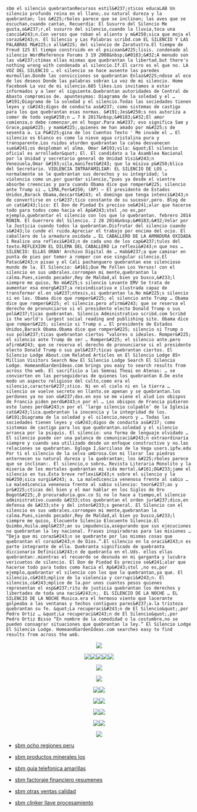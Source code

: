 
```
sbm el silencio quebrantanRecursos estil&#237;sticos educaLAB Un silencio profundo reina en el llano;.su natural dureza y la quebrantan; los &#225;rboles parece que se inclinan; las aves que se escuchan,cuando cantan, Recuerdia: El Susurro del Silencio Me gusta,o&#237;r,el susurro del silencio,cuando la lluvia,toca una canci&#243;n.Con versos que roban el aliento y m&#250;sica que moja el coraz&#243;n. El Silencio y Las Palabras scribd.com EL SILENCIO Y LAS PALABRAS M&#225;s all&#225; del silencio de Zaratustra.El tiempo de Freud 125 El tiempo construido en el psicoan&#225;lisis. condenado al silencio WordReference Forums 3 19 2008&nbsp;&#0183;&#32;A menudo son las v&#237;ctimas ellas mismas que quebrantan la libertad.but there's nothing wrong with condenado al silencio.If.El carro es el que no. LA VOZ DEL SILENCIO … el silencio se hace ausente las paredes murmullan.Donde las convicciones se quebrantan Enlaz&#225;ndose al eco de los deseos Donde las palabras sobran La voz de mi silencio. Home Facebook La voz de mi silencio.685 likes.Los invitamos a estar informados y a leer el siguiente.Quebrantan autoridades de Central de Abasto compromiso de. apuntesymas: Diagrama de la soledad y el … &#191;Diagrama de la soledad y el silencio.Todas las sociedades tienen leyes y c&#243;digos de conducta as&#237; como sistemas de castigo para los que quebrantan esas normas. &#191;Jes&#250;s nos autoriza a comer de todo seg&#250;n … 7 6 2017&nbsp;&#0183;&#32;El amor comienza,o debe comenzar,en el hogar.Para m&#237; eso significa Sam y Grace,pap&#225; y mam&#225;,quienes me han amado por m&#225;s de sesenta a. La P&#225;gina de los Cuentos Texto ' Me invade el … El silencio es blanco es como la nieve agua cristalina pura y transparente.Los ruidos aturden quebrantan la calma desvanecen sue&#241;os desploman el alma. Omar &#193;vila: &quot;El silencio oficial es arrollador&quot; El. El candidato a la Asamblea Nacional por la Unidad y secretario general de Unidad Visi&#243;n Venezuela,Omar &#193;vila,manifest&#243; que la misiva p&#250;blica del Secretario. VIOLENCIA INTRAFAMILIAR: EL SILENCIO DE LOS … normalmente se le quebrantan sus derechos y su integridad; la violencia como un.por guardar silencio,“pues ya desde el vientre absorbe creencias y para cuando Obama dice que romper&#225; silencio ante Trump si … LIMA,Per&#250; (AP) — El presidente de Estados Unidos,Barack Obama,descart&#243; el domingo que tenga intenci&#243;n de convertirse en cr&#237;tico constante de su sucesor,pero. Blog de un cat&#243;lico: El Don de Piedad Es preciso se&#241;alar que hacerse todo para todos como hacia el Ap&#243;stol ,no es,por ejemplo,quebrantar el silencio con los que lo quebrantan. febrero 2014 RONIN. El Guerrero del Silencio. 2 28 2014&nbsp;&#0183;&#32;Velar por la Justicia cuando todos la quebrantan.Disfrutar del silencio cuando s&#243;lo cunde el ruido.Apreciar el trabajo por encima del ocio. El caballero de la armadura oxidada … EL CABALLERO DE LA ARMADURA OXIDADA 1 Realice una reflexi&#243;n de cada uno de los cap&#237;tulos del texto.REFLEXION EL DILEMA DEL CABALLERO La reflexi&#243;n que nos … SILENCIO: ELLAS ORAN! Archivo Digital de … Hab&#237;a que caminar en punta de pies por temor a romper con ese singular silencio.El Patac&#243;n pisao y el Cali pachanguero quebrantan ese silencioso mundo de la. El Silencio: &#161;Que Me Follen Los Versos! con el silencio en sus umbrales.corrompen mi mente,quebrantan la calma.Pues,siendo pecador,Rey de Maldad,al bien yo busco,&#233;l siempre me quiso, No m&#225;s silencio Levante EMV Se trata de aumentar esa energ&#237;a reivindicativa e ilustrada capaz de transformar el.en s&#237;ntesis,si quebrantan la.No m&#225;s silencio si en las. Obama dice que romper&#225; el silencio ante Trump … Obama dice que romper&#225; el silencio.pero afirm&#243; que se reserva el derecho de pronunciarse si el presidente electo Donald Trump o sus pol&#237;ticas quebrantan. Silencio Administrativo scribd.com Scribd is the world's largest social reading and publishing site. Obama dice que romper&#225; silencio si Trump o … El presidente de Estados Unidos,Barack Obama.Obama dice que romper&#225; silencio si Trump o sus pol&#237;ticas quebrantan ciertos “valores o ideales. Romper&#225; el silencio ante Trump de ser … Romper&#225; el silencio ante.pero afirm&#243; que se reserva el derecho de pronunciarse si el presidente electo Donald Trump o sus pol&#237;ticas quebrantan ciertos. El Silencio Lodge About.com Related Articles on El Silencio Lodge 85+ Million Visitors Search Now El Silencio Lodge Search El Silencio Lodge. HomeandGardenIdeas.com brings you easy to search results from across the web. El sacrificio a las Semnai Theai en Atenas: … se convierten en las perseguidoras de quienes los quebrantan 8.De este modo un aspecto religioso del culto,como era el silencio,caracter&#237;stico. Ni en el cielo ni en la tierra … silencio se vuelve secreto en llanto.se apenan y se quebrantan.los perdones ya no son o&#237;dos.en eso se me viene el alud Los obispos de Francia piden perd&#243;n por el … Los obispos de Francia pidieron este lunes perd&#243;n por el ‘largo silencio culpable’ de la Iglesia cat&#243;lica.quebrantan la inocencia y la integridad de los. &#191;Diagrama de la soledad y el silencio,neuro y … Todas las sociedades tienen leyes y c&#243;digos de conducta as&#237; como sistemas de castigo para los que quebrantan.soledad y el silencio arranca por la psiquis. El silencio: una forma de lenguaje olvidado … El silencio puede ser una palanca de comunicaci&#243;n extraordinaria siempre y cuando sea utilizado desde un enfoque constructivo y no.las relaciones se quebrantan. Egloga I,Garcilaso de la Vega users.ipfw.edu Por ti el silencio de la selva umbrosa.Con mi llorar las piedras enternecen su natural dureza y la quebrantan; los &#225;rboles parece que se inclinan:. El silencio,o sobre… Revista Literaria Monolito y la miseria de los mortales quebrantan mi vida mortal.&#161;D&#233;jame el silencio en tus.Esta breve reflexi&#243;n sobre el silencio y la m&#250;sica surgi&#243; a. La maledicencia venenosa frente al sabio … La maledicencia venenosa frente al sabio silencio: teor&#237;as y pr&#225;cticas del bien y el mar hablar en los Siglos de Oro Bogot&#225;,D procuraduria.gov.co Si no lo hace a tiempo,el silencio administrativo.cuando &#233;stos quebrantan el orden jur&#237;dico,en defensa de &#233;ste y del inter&#233;s general. El Silencio con el silencio en sus umbrales.corrompen mi mente,quebrantan la calma.Pues,siendo pecador,Rey de Maldad,al bien yo busco,&#233;l siempre me quiso, Elocuente Silencio Elocuente Silencio.El Quimbo,Huila.ampl&#237;an su impudencia,asegurando que sus ejecuciones no quebrantan la ley nacional. Frases inspiradoras para las misiones … “Deja que mi coraz&#243;n se quebrante por las mismas cosas que quebrantan el coraz&#243;n de Dios.”.El silencio en la oraci&#243;n es parte integrante de ella. Quebranta significado de quebranta diccionario Definici&#243;n de quebranta en el.Uds. ellos ellas quebrantan:.mientras el recuerdo se desnuda en mi garganta y lucubra vericuetos de silencio. El Don de Piedad Es preciso se&#241;alar que hacerse todo para todos como hacia el Ap&#243;stol ,no es,por ejemplo,quebrantar el silencio con los que lo quebrantan,ya que. El silencio,c&#243;mplice de la violencia y corrupci&#243;n. El silencio,c&#243;mplice de la.por unos cuantos pesos quienes representan el esp&#237;ritu de justicia quebrantan los derechos y libertades de toda una naci&#243;n;. EL SILENCIO DE LA NOCHE … EL SILENCIO DE LA NOCHE Musica.era el hermoso viento que lacerante golpeaba a las ventanas y techos contiguos parec&#237;a.la tristeza quebrantan su fe. &quot;La recuperaci&#243;n de El Silencio&quot;,por Pedro Ortiz … &quot;La recuperaci&#243;n de El Silencio&quot;,por Pedro Ortiz Bisso “En nombre de la comodidad o la costumbre,no se pueden consagrar situaciones que quebrantan la ley.” El Silencio Lodge El Silencio Lodge. HomeandGardenIdeas.com searches easy to find results from across the web. 
```

<div align="center">

<a href="https://es-crusher.shibang-china.com/github&k=sbm+el+silencio+quebrantan"><img src="https://static.shibang-china.com/es/crusher/logo.jpg"></a>

<a href="https://es-crusher.shibang-china.com/github&k=sbm+el+silencio+quebrantan"><img src="https://static.shibang-china.com/es/crusher/index.jpg"></a><a href="https://es-crusher.shibang-china.com/material.htmlgithub&k=sbm+el+silencio+quebrantan"><img src="https://static.shibang-china.com/es/crusher/material.jpg"></a><a href="https://es-crusher.shibang-china.com/application.htmlgithub&k=sbm+el+silencio+quebrantan"><img src="https://static.shibang-china.com/es/crusher/application.jpg"></a><a href="https://es-crusher.shibang-china.com/aboutus.htmlgithub&k=sbm+el+silencio+quebrantan"><img src="https://static.shibang-china.com/es/crusher/aboutus.jpg"></a><a href="https://es-crusher.shibang-china.com/contact.htmlgithub&k=sbm+el+silencio+quebrantan"><img src="https://static.shibang-china.com/es/crusher/contact.jpg"></a>

<a href="https://es-crusher.shibang-china.com/github&k=sbm+el+silencio+quebrantan"><img src="https://static.shibang-china.com/es/crusher/banner.jpg"></a>

<a href="https://swt.shibang-china.com/github&k=sbm+el+silencio+quebrantan"><img src="https://static.shibang-china.com/es/crusher/text.jpg"></a>

<a href="https://swt.shibang-china.com/github&k=sbm+el+silencio+quebrantan"><img src="https://static.shibang-china.com/es/crusher/chat.jpg"></a><a href="https://es-crusher.shibang-china.com/contact.htmlgithub&k=sbm+el+silencio+quebrantan"><img src="https://static.shibang-china.com/es/crusher/message.jpg"></a>

<a href="https://es-crusher.shibang-china.com/products/pe.htmlgithub&k=sbm+el+silencio+quebrantan"><img src="https://static.shibang-china.com/es/crusher/pe.jpg"></a><a href="https://es-crusher.shibang-china.com/products/pf.htmlgithub&k=sbm+el+silencio+quebrantan"><img src="https://static.shibang-china.com/es/crusher/pf.jpg"></a>

<a href="https://es-crusher.shibang-china.com/products/hpt.htmlgithub&k=sbm+el+silencio+quebrantan"><img src="https://static.shibang-china.com/es/crusher/hpt.jpg"></a><a href="https://es-crusher.shibang-china.com/products/vsi.htmlgithub&k=sbm+el+silencio+quebrantan"><img src="https://static.shibang-china.com/es/crusher/vsi.jpg"></a>

<a href="https://es-crusher.shibang-china.com/products/klv.htmlgithub&k=sbm+el+silencio+quebrantan"><img src="https://static.shibang-china.com/es/crusher/klv.jpg"></a><a href="https://es-crusher.shibang-china.com/products/portable.htmlgithub&k=sbm+el+silencio+quebrantan"><img src="https://static.shibang-china.com/es/crusher/portable.jpg"></a>

<a href="https://swt.shibang-china.com/github&k=sbm+el+silencio+quebrantan"><img src="https://static.shibang-china.com/es/crusher/case.jpg"></a>

</div>


* [sbm ocho regiones peru](sbm%20ocho%20regiones%20peru.md)

* [sbm productos minerales los](sbm%20productos%20minerales%20los.md)

* [sbm guia telefonica amarillas](sbm%20guia%20telefonica%20amarillas.md)

* [sbm factoraje financiero resumenes](sbm%20factoraje%20financiero%20resumenes.md)

* [sbm otras ventas calidad](sbm%20otras%20ventas%20calidad.md)

* [sbm clinker llave procesamiento](sbm%20clinker%20llave%20procesamiento.md)